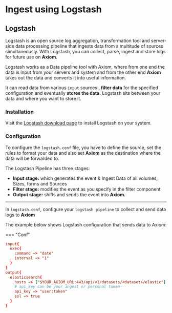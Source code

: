 <div class="axi-header">
  <h1>Ingest using Logstash</h1>
</div>

## Logstash

Logstash is an open source log aggregation, transformation tool and server-side data processing pipeline that ingests data from a multitude of sources simultaneously. With Logstash, you can collect, parse, ingest and store logs for future use on **Axiom**.

Logstash works as a Data pipeline tool with Axiom, where from one end the data is input from your servers and system and from the other end **Axiom** takes out the data and converts it into useful information.

It can read data from various `input` sources , **filter data** for the specified configuration and eventually **stores the data.**
Logstash sits between your data and where you want to store it.

### Installation 

Visit the [Logstash download page](https://www.elastic.co/downloads/logstash) to install Logstash on your system.

### Configuration

To configure the `logstash.conf` file, you have to define the source, set the rules to format your data and also set **Axiom** as the destination where the data will be forwarded to. 

The Logstash Pipeline has three stages:

- **Input stage:** which generates the event & Ingest Data of all volumes, Sizes, forms and Sources
- **Filter stage:** modifies the event as you specify in the filter component 
- **Output stage:** shifts and sends the event into **Axiom.** 

---

In `logstash.conf`, configure your `logstash pipeline` to collect and send data logs to **Axiom**

The example below shows Logstash configuration that sends data to Axiom:

=== "Conf"

```conf
input{
  exec{
    command => "date"
    interval => "1"
  }
}
output{
  elasticsearch{
    hosts => ["$YOUR_AXIOM_URL:443/api/v1/datasets/<dataset>/elastic"]
    # api_key can be your ingest or personal token
    api_key => "user:token"
    ssl => true
  }
}
```




